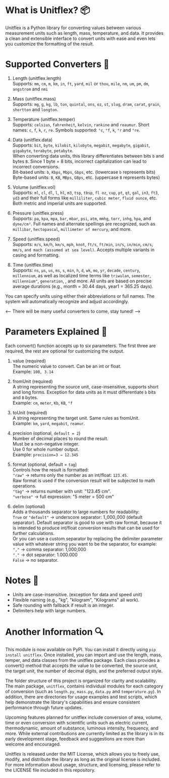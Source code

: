 # What is Unitflex? 📦
Unitflex is a Python library for converting values between various measurement units such as length, mass, temperature, and data. It provides a clean and extensible interface to convert units with ease and even lets you customize the formatting of the result.

# Supported Converters 🧪 
1. Length (unitflex.length)<br>Supports: `mm`, `cm`, `m`, `km`, `in`, `ft`, `yard`, `mil` or `thou`, `mile`, `nm`, `um`, `pm`, `dm`, `angstrom` and `nmi`

2. Mass (unitflex.mass)<br>Supports: `mg`, `g`, `kg`, `lb`, `ton`, `quintal`, `ons`, `oz`, `st`, `slug`, `dram`, `carat`, `grain`, `shortton` and `longton`.

3. Temperature (unitflex.temper)<br>Supports: `celsius`, `fahrenheit`, `kelvin`, `rankine` and `reaumur`. Short names: `c`, `f`, `k`, `r`, `re`. Symbols supported: `°c`, `°f`, `k`, `°r` and `°re`.

4. Data (unitflex.data)<br>Supports: `bit`, `byte`, `kilobit`, `kilobyte`, `megabit`, `megabyte`, `gigabit`, `gigabyte`, `terabyte`, `petabyte`.<br>When converting data units, this library differentiates between bits `b` and bytes `B`. Since 1 byte = 8 bits, incorrect capitalization can lead to incorrect conversions.<br>Bit-based units: `b`, `Kbps`, `Mbps`, `Gbps`, etc. (lowercase `b` represents bits)<br>Byte-based units: `B`, `KB`, `MBps`, `GBps`, etc. (uppercase `B` represents bytes)

5. Volume (unitflex.vol)<br>Supports: `ml`, `cl`, `dl`, `l`, `hl`, `m3`, `tsp`, `tbsp`, `fl oz`, `cup`, `pt`, `qt`, `gal`, `in3`, `ft3`, `yd3` and their full forms like `milliliter`, `cubic meter`, `fluid ounce`, etc. Both metric and imperial units are supported.

6. Pressure (unitflex.press)<br>Supports: `pa`, `kpa`, `mpa`, `bar`, `mbar`, `psi`, `atm`, `mmhg`, `torr`, `inhg`, `hpa`, and `dyne/cm²`. Full names and alternate spellings are recognized, such as `millibar`, `hectopascal`, `millimeter of mercury`, and more.

7. Speed (unitflex.speed)<br>Supports: `m/s`, `km/h`, `km/s`, `mph`, `knot`, `ft/s`, `ft/min`, `in/s`, `in/min`, `cm/s`, `mm/s`, `and mach (assumed at sea level)`. Accepts multiple variants in casing and formatting.

8. Time (unitflex.time)<br>Supports: `ns`, `μs`, `us`, `ms`, `s`, `min`, `h`, `d`, `wk`, `mo`, `yr`, `decade`, `century`, `millennium`, as well as localized time terms like `triwulan`, `semester`, `millennium"`, `generation`, , and more. All units are based on precise average durations (e.g., month = 30.44 days, year1 = 365.25 days).

You can specify units using either their abbreviations or full names. The system will automatically recognize and adjust accordingly.

<-- There will be many useful converters to come, stay tuned! -->
<!-- There will be many useful converters to come, stay tuned! -->

# Parameters Explained 🔧
Each convert() function accepts up to six parameters. The first three are required, the rest are optional for customizing the output.

1. value (required)<br>The numeric value to convert. Can be an int or float.<br>Example: `100, 3.14`

2. fromUnit (required)<br>A string representing the source unit, case-insensitive, supports short and long forms. Exception for data units as it must differentiate `b` bits and `B` bytes.<br>Example: `cm`, `meter`, `Kb`, `KB`, `°f`

3. toUnit (required)<br>A string representing the target unit. Same rules as fromUnit.<br>Example: `km`, `yard`, `megabit`, `reamur`.

4. precision (optional, `default = 2`)<br>Number of decimal places to round the result.<br>Must be a non-negative integer.<br>Use 0 for whole number output.<br>Example: `precision=3 → 12.345`

5. format (optional, default = `tag`)<br>Controls how the result is formatted:<br>`"raw"` → returns only the number as an int/float: `123.45`. <br>Raw format is used if the conversion result will be subjected to math operations.<br>`"tag"` → returns number with unit: "123.45 cm".<br>`"verbose"` → full expression: "5 meter = 500 cm"

6. delim (optional)<br>Adds a thousands separator to large numbers for readability:<br>`True` or `"default"` → underscore separator: 1_000_000 (default separator). Default separator is good to use with raw format, because it is intended to produce int/float conversion results that can be used for further calculations.<br>Or you can use a custom separator by replacing the delimiter parameter value with whatever string you want to be the separator, for example:<br>`","` → comma separator: 1,000,000<br>`"."` → dot separator: 1.000.000<br>`False` → no separator.

# Notes 📌
- Units are case-insensitive. (exception for data and speed unit)
- Flexible naming (e.g., "kg", "kilogram", "Kilograms" all work).
- Safe rounding with fallback if result is an integer.
- Delimiters help with large numbers.

# Another Information 🔍
This module is now available on PyPI. You can install it directly using `pip install unitflex`. Once installed, you can import and use the length, mass, temper, and data classes from the unitflex package. Each class provides a convert() method that accepts the value to be converted, the source unit, the target unit, the number of decimal digits, and the preferred output style.

The folder structure of this project is organized for clarity and scalability. The main package, `unitflex`, contains individual modules for each category of conversion (such as `length.py`, `mass.py`, `data.py` and `temperature.py`). In addition, there are directories for usage examples and test scripts, which help demonstrate the library's capabilities and ensure consistent performance through future updates.

Upcoming features planned for unitflex include conversion of area, volume, time or even conversion with scientific units such as electric current, thermodynamic, amount of substance, luminous intensity, frequency, and more. While external contributions are currently limited as the library is in its early development stage, feedback and suggestions are more than welcome and encouraged.

Unitflex is released under the MIT License, which allows you to freely use, modify, and distribute the library as long as the original license is included. For more information about usage, structure, and licensing, please refer to the LICENSE file included in this repository.
